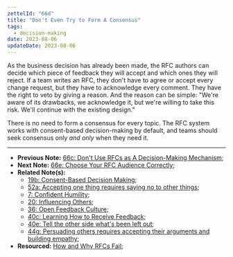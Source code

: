```yaml
---
zettelId: "66d"
title: "Don't Even Try to Form A Consensus"
tags:
  - decision-making
date: 2023-08-06
updateDate: 2023-08-06
---
```


As the business decision has already been made, the RFC authors can decide which piece of feedback they will accept and which ones they will reject. If a team writes an RFC, they don't have to agree or accept every change request, but they have to acknowledge every comment. They have the right to veto by giving a reason. And the reason can be simple: "We're aware of its drawbacks, we acknowledge it, but we're willing to take this risk. We'll continue with the existing design."

There is no need to form a consensus for every topic. The RFC system works with consent-based decision-making by default, and teams should seek consensus only *and only* when they need it.

---

- **Previous Note:** [66c: Don't Use RFCs as A Decision-Making Mechanism](/notes/66c/);
- **Next Note:** [66e: Choose Your RFC Audience Correctly](/notes/66e/);
- **Related Note(s):**
  - [19b: Consent-Based Decision Making](/notes/19b/);
  - [52a: Accepting one thing requires saying no to other things](/notes/52a/);
  - [7: Confident Humility](/notes/7/);
  - [20: Influencing Others](/notes/20/);
  - [36: Open Feedback Culture](/notes/36/);
  - [40c: Learning How to Receive Feedback](/notes/40c/);
  - [40e: Tell the other side what's been left out](/notes/40e/);
  - [44g: Persuading others requires accepting their arguments and building empathy](/notes/44g/);
- **Resourced:** [How and Why RFCs Fail](/how-and-why-rfcs-fail/);
